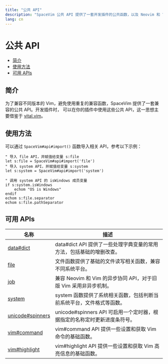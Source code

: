 ```yaml
---
title: "公共 API"
description: "SpaceVim 公共 API 提供了一套开发插件的公共函数，以及 Neovim 和 Vim 的兼容组件。"
lang: cn
---
```


# 公共 API

<!-- vim-markdown-toc GFM -->

- [简介](#简介)
- [使用方法](#使用方法)
- [可用 APIs](#可用-apis)

<!-- vim-markdown-toc -->

## 简介

为了兼容不同版本的 Vim，避免使用重复的兼容函数，SpaceVim 提供了一套兼容的公共 API。开发插件时，
可以在你的插件中使用这些公共 API，这一思想主要借鉴于 [vital.vim](https://github.com/vim-jp/vital.vim)。

## 使用方法

可以通过 `SpaceVim#api#import()` 函数导入相关 API，参考以下示例：

```vim
" 导入 file API，并赋值给变量 s:file
let s:file = SpaceVim#api#import('file')
" 导入 system API，并赋值给变量 s:system
let s:system = SpaceVim#api#import('system')

" 调用 system API 的 isWindows 成员变量
if s:system.isWindows
    echom "OS is Windows"
endif
echom s:file.separator
echom s:file.pathSeparator
```

<!-- call SpaceVim#dev#api#updateCn() -->

<!-- SpaceVim api cn list start -->

## 可用 APIs

| 名称                                  | 描述                                                                      |
| ------------------------------------- | ------------------------------------------------------------------------- |
| [data#dict](data/dict/)               | data#dict API 提供了一些处理字典变量的常用方法，包括基础的增删改查。      |
| [file](file/)                         | 文件函数提供了基础的文件读写相关函数，兼容不同系统平台。                  |
| [job](job/)                           | 兼容 Neovim 和 Vim 的异步协同 API，对于旧版 Vim 采用非异步机制。          |
| [system](system/)                     | system 函数提供了系统相关函数，包括判断当前系统平台，文件格式等函数。     |
| [unicode#spinners](unicode/spinners/) | unicode#spinners API 可启用一个定时器，根据指定的名称定时更新进度条符号。 |
| [vim#command](vim/command/)           | vim#command API 提供一些设置和获取 Vim 命令的基础函数。                   |
| [vim#highlight](vim/highlight/)       | vim#highlight API 提供一些设置和获取 Vim 高亮信息的基础函数。             |

<!-- SpaceVim api cn list end -->
